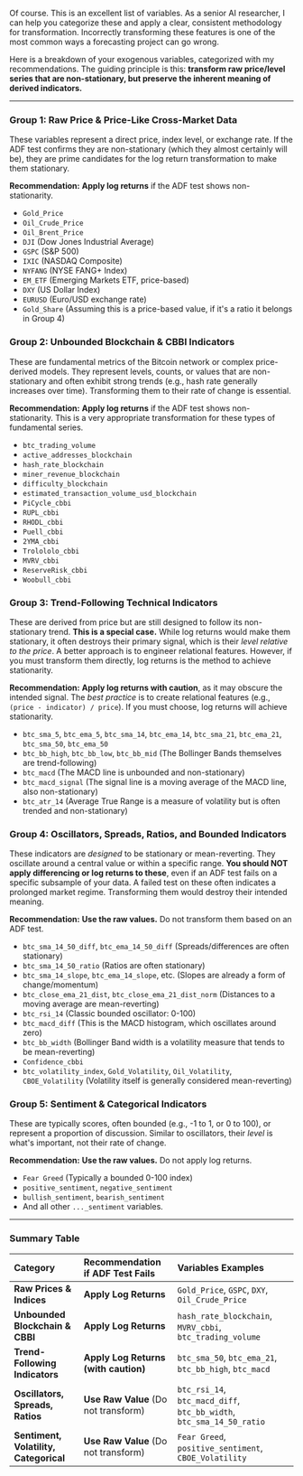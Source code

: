 Of course. This is an excellent list of variables. As a senior AI researcher, I can help you categorize these and apply a clear, consistent methodology for transformation. Incorrectly transforming these features is one of the most common ways a forecasting project can go wrong.

Here is a breakdown of your exogenous variables, categorized with my recommendations. The guiding principle is this: **transform raw price/level series that are non-stationary, but preserve the inherent meaning of derived indicators.**

---

### Group 1: Raw Price & Price-Like Cross-Market Data
These variables represent a direct price, index level, or exchange rate. If the ADF test confirms they are non-stationary (which they almost certainly will be), they are prime candidates for the log return transformation to make them stationary.

**Recommendation:** **Apply log returns** if the ADF test shows non-stationarity.

* `Gold_Price`
* `Oil_Crude_Price`
* `Oil_Brent_Price`
* `DJI` (Dow Jones Industrial Average)
* `GSPC` (S&P 500)
* `IXIC` (NASDAQ Composite)
* `NYFANG` (NYSE FANG+ Index)
* `EM_ETF` (Emerging Markets ETF, price-based)
* `DXY` (US Dollar Index)
* `EURUSD` (Euro/USD exchange rate)
* `Gold_Share` (Assuming this is a price-based value, if it's a ratio it belongs in Group 4)

### Group 2: Unbounded Blockchain & CBBI Indicators
These are fundamental metrics of the Bitcoin network or complex price-derived models. They represent levels, counts, or values that are non-stationary and often exhibit strong trends (e.g., hash rate generally increases over time). Transforming them to their rate of change is essential.

**Recommendation:** **Apply log returns** if the ADF test shows non-stationarity. This is a very appropriate transformation for these types of fundamental series.

* `btc_trading_volume`
* `active_addresses_blockchain`
* `hash_rate_blockchain`
* `miner_revenue_blockchain`
* `difficulty_blockchain`
* `estimated_transaction_volume_usd_blockchain`
* `PiCycle_cbbi`
* `RUPL_cbbi`
* `RHODL_cbbi`
* `Puell_cbbi`
* `2YMA_cbbi`
* `Trolololo_cbbi`
* `MVRV_cbbi`
* `ReserveRisk_cbbi`
* `Woobull_cbbi`

### Group 3: Trend-Following Technical Indicators
These are derived from price but are still designed to follow its non-stationary trend. **This is a special case.** While log returns would make them stationary, it often destroys their primary signal, which is their *level relative to the price*. A better approach is to engineer relational features. However, if you must transform them directly, log returns is the method to achieve stationarity.

**Recommendation:** **Apply log returns with caution**, as it may obscure the intended signal. The *best practice* is to create relational features (e.g., `(price - indicator) / price`). If you must choose, log returns will achieve stationarity.

* `btc_sma_5`, `btc_ema_5`, `btc_sma_14`, `btc_ema_14`, `btc_sma_21`, `btc_ema_21`, `btc_sma_50`, `btc_ema_50`
* `btc_bb_high`, `btc_bb_low`, `btc_bb_mid` (The Bollinger Bands themselves are trend-following)
* `btc_macd` (The MACD line is unbounded and non-stationary)
* `btc_macd_signal` (The signal line is a moving average of the MACD line, also non-stationary)
* `btc_atr_14` (Average True Range is a measure of volatility but is often trended and non-stationary)

### Group 4: Oscillators, Spreads, Ratios, and Bounded Indicators
These indicators are *designed* to be stationary or mean-reverting. They oscillate around a central value or within a specific range. **You should NOT apply differencing or log returns to these**, even if an ADF test fails on a specific subsample of your data. A failed test on these often indicates a prolonged market regime. Transforming them would destroy their intended meaning.

**Recommendation:** **Use the raw values.** Do not transform them based on an ADF test.

* `btc_sma_14_50_diff`, `btc_ema_14_50_diff` (Spreads/differences are often stationary)
* `btc_sma_14_50_ratio` (Ratios are often stationary)
* `btc_sma_14_slope`, `btc_ema_14_slope`, etc. (Slopes are already a form of change/momentum)
* `btc_close_ema_21_dist`, `btc_close_ema_21_dist_norm` (Distances to a moving average are mean-reverting)
* `btc_rsi_14` (Classic bounded oscillator: 0-100)
* `btc_macd_diff` (This is the MACD histogram, which oscillates around zero)
* `btc_bb_width` (Bollinger Band width is a volatility measure that tends to be mean-reverting)
* `Confidence_cbbi`
* `btc_volatility_index`, `Gold_Volatility`, `Oil_Volatility`, `CBOE_Volatility` (Volatility itself is generally considered mean-reverting)

### Group 5: Sentiment & Categorical Indicators
These are typically scores, often bounded (e.g., -1 to 1, or 0 to 100), or represent a proportion of discussion. Similar to oscillators, their *level* is what's important, not their rate of change.

**Recommendation:** **Use the raw values.** Do not apply log returns.

* `Fear Greed` (Typically a bounded 0-100 index)
* `positive_sentiment`, `negative_sentiment`
* `bullish_sentiment`, `bearish_sentiment`
* And all other `..._sentiment` variables.

---

### Summary Table

| Category | Recommendation if ADF Test Fails | Variables Examples |
| :--- | :--- | :--- |
| **Raw Prices & Indices** | **Apply Log Returns** | `Gold_Price`, `GSPC`, `DXY`, `Oil_Crude_Price` |
| **Unbounded Blockchain & CBBI** | **Apply Log Returns** | `hash_rate_blockchain`, `MVRV_cbbi`, `btc_trading_volume` |
| **Trend-Following Indicators** | **Apply Log Returns (with caution)** | `btc_sma_50`, `btc_ema_21`, `btc_bb_high`, `btc_macd` |
| **Oscillators, Spreads, Ratios** | **Use Raw Value** (Do not transform) | `btc_rsi_14`, `btc_macd_diff`, `btc_bb_width`, `btc_sma_14_50_ratio` |
| **Sentiment, Volatility, Categorical** | **Use Raw Value** (Do not transform) | `Fear Greed`, `positive_sentiment`, `CBOE_Volatility` |